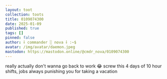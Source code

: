 ```yaml
---
layout: toot
collection: toots
title: 0109074300
date: 2025-01-09
published: true
tags: []
pinned: false
author: ⸸ commander ░ nova ⸸ :~$
avatar: /img/avatar/daemon.jpeg
mastodon: https://mastodon.online/@cmdr_nova/0109074300
---
```


really actually don't wanna go back to work 😂  screw this 4 days of 10 hour shifts, jobs always punishing you for taking a vacation
